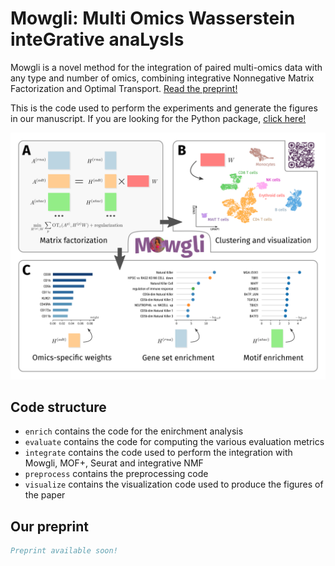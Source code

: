 # Mowgli: Multi Omics Wasserstein inteGrative anaLysIs

Mowgli is a novel method for the integration of paired multi-omics data with any type and number of omics, combining integrative Nonnegative Matrix Factorization and Optimal Transport. [Read the preprint!](soon)

This is the code used to perform the experiments and generate the figures in our manuscript. If you are looking for the Python package, [click here!](https://github.com/cantinilab/Mowgli)

![figure](figure.png)

## Code structure


- `enrich` contains the code for the enirchment analysis
- `evaluate` contains the code for computing the various evaluation metrics
- `integrate` contains the code used to perform the integration with Mowgli, MOF+, Seurat and integrative NMF
- `preprocess` contains the preprocessing code
- `visualize` contains the visualization code used to produce the figures of the paper

## Our preprint

```bibtex
Preprint available soon!
```
